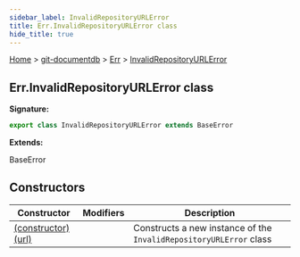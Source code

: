 ```yaml
---
sidebar_label: InvalidRepositoryURLError
title: Err.InvalidRepositoryURLError class
hide_title: true
---
```


[Home](./index.md) &gt; [git-documentdb](./git-documentdb.md) &gt; [Err](./git-documentdb.err.md) &gt; [InvalidRepositoryURLError](./git-documentdb.err.invalidrepositoryurlerror.md)

## Err.InvalidRepositoryURLError class


<b>Signature:</b>

```typescript
export class InvalidRepositoryURLError extends BaseError 
```
<b>Extends:</b>

BaseError

## Constructors

|  Constructor | Modifiers | Description |
|  --- | --- | --- |
|  [(constructor)(url)](./git-documentdb.err.invalidrepositoryurlerror._constructor_.md) |  | Constructs a new instance of the <code>InvalidRepositoryURLError</code> class |

